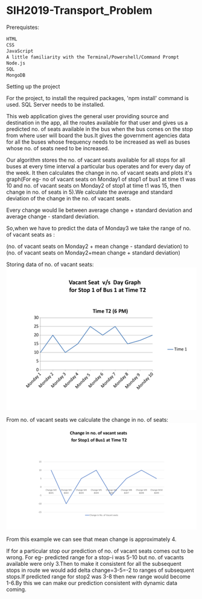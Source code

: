 # SIH2019-Transport_Problem

Prerequistes:

    HTML
    CSS
    JavaScript
    A little familiarity with the Terminal/Powershell/Command Prompt
    Node.js
    SQL
    MongoDB

Setting up the project

  For the project, to install the required packages, 'npm install' command is used.
  SQL Server needs to be installed.

This web application gives the general user providing source and destination in the app, all the routes available for that user and gives us a predicted no. of seats available in the bus when the bus comes on the stop from where user will board the bus.It gives the government agencies data for all the buses whose frequency needs to be increased as well as buses whose no. of seats need to be increased.

Our algorithm stores the no. of vacant seats available for all stops for all buses at every time interval a particular bus operates and for every day of the week. It then calculates the change in no. of vacant seats and plots it's graph(For eg- no of vacant seats on Monday1 of stop1 of bus1 at time t1 was 10 and no. of vacant seats on Monday2 of stop1 at time t1 was 15, then change in no. of seats in 5).We calculate the average and standard deviation of the change in the no. of vacant seats.

Every change would lie between average change + standard deviation and average change - standard deviation. 

So,when we have to predict the data of Monday3 we take the range of no. of vacant seats as :

(no. of vacant seats on Monday2 + mean change - standard deviation) to (no. of vacant seats on Monday2+mean change + standard deviation)

Storing data of no. of vacant seats:
![picture](/Graphs.png-page-0.png)

From no. of vacant seats we calculate the change in no. of seats:
![picture](/Presentation1.png)

From this example we can see that mean change is approximately 4.

If for a particular stop our prediction of no. of vacant seats comes out to be wrong. For eg- predicted range for a stop-i was 5-10 but no. of vacants available were only 3.Then to make it consistent for all the subsequent stops in route we would add delta change=3-5=-2 to ranges of subsequent stops.If predicted range for stop2 was 3-8 then new range would become 1-6.By this we can make our prediction consistent with dynamic data coming.
